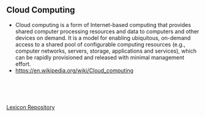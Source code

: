 
## **Cloud Computing**

* Cloud computing is a form of Internet-based computing that provides shared computer processing resources and data to computers and other devices on demand. It is a model for enabling ubiquitous, on-demand access to a shared pool of configurable computing resources (e.g., computer networks, servers, storage, applications and services), which can be rapidly provisioned and released with minimal management effort.
* <https://en.wikipedia.org/wiki/Cloud_computing>


</br>
</br>
</br>

[Lexicon Repository](https://github.com/technopreneurG/lexicon)
